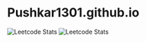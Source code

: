 # Pushkar1301.github.io
![Leetcode Stats](https://leetcard.Pushkar_Toshniwal/Pushkar)
![Leetcode Stats](https://leetcard.jacoblin.cool/JacobLinCool)
